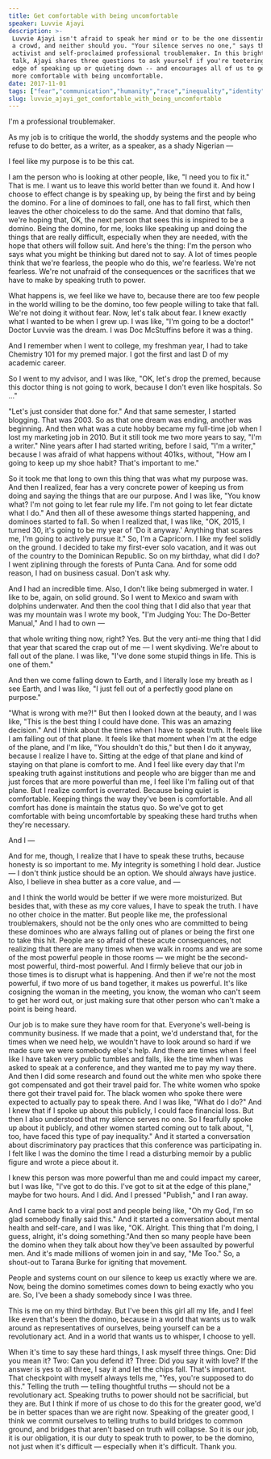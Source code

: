 ```yaml
---
title: Get comfortable with being uncomfortable
speaker: Luvvie Ajayi
description: >-
 Luvvie Ajayi isn't afraid to speak her mind or to be the one dissenting voice in
 a crowd, and neither should you. "Your silence serves no one," says the writer,
 activist and self-proclaimed professional troublemaker. In this bright, uplifting
 talk, Ajayi shares three questions to ask yourself if you're teetering on the
 edge of speaking up or quieting down -- and encourages all of us to get a little
 more comfortable with being uncomfortable.
date: 2017-11-01
tags: ["fear","communication","humanity","race","inequality","identity","personal-growth","motivation","social-change","success","society","writing"]
slug: luvvie_ajayi_get_comfortable_with_being_uncomfortable
---
```


I'm a professional troublemaker.

As my job is to critique the world, the shoddy systems and the people who refuse to do
better, as a writer, as a speaker, as a shady Nigerian —

I feel like my purpose is to be this cat.

I am the person who is looking at other people, like, "I need you to fix it." That is me.
I want us to leave this world better than we found it. And how I choose to effect change
is by speaking up, by being the first and by being the domino. For a line of dominoes to
fall, one has to fall first, which then leaves the other choiceless to do the same. And
that domino that falls, we're hoping that, OK, the next person that sees this is inspired
to be a domino. Being the domino, for me, looks like speaking up and doing the things that
are really difficult, especially when they are needed, with the hope that others will
follow suit. And here's the thing: I'm the person who says what you might be thinking but
dared not to say. A lot of times people think that we're fearless, the people who do this,
we're fearless. We're not fearless. We're not unafraid of the consequences or the
sacrifices that we have to make by speaking truth to power.

What happens is, we feel like we have to, because there are too few people in the world
willing to be the domino, too few people willing to take that fall. We're not doing it
without fear. Now, let's talk about fear. I knew exactly what I wanted to be when I grew
up. I was like, "I'm going to be a doctor!" Doctor Luvvie was the dream. I was Doc
McStuffins before it was a thing.

And I remember when I went to college, my freshman year, I had to take Chemistry 101 for
my premed major. I got the first and last D of my academic career.

So I went to my advisor, and I was like, "OK, let's drop the premed, because this doctor
thing is not going to work, because I don't even like hospitals. So ..."

"Let's just consider that done for." And that same semester, I started blogging. That was
2003. So as that one dream was ending, another was beginning. And then what was a cute
hobby became my full-time job when I lost my marketing job in 2010. But it still took me
two more years to say, "I'm a writer." Nine years after I had started writing, before I
said, "I'm a writer," because I was afraid of what happens without 401ks, without, "How am
I going to keep up my shoe habit? That's important to me."

So it took me that long to own this thing that was what my purpose was. And then I
realized, fear has a very concrete power of keeping us from doing and saying the things
that are our purpose. And I was like, "You know what? I'm not going to let fear rule my
life. I'm not going to let fear dictate what I do." And then all of these awesome things
started happening, and dominoes started to fall. So when I realized that, I was like, "OK,
2015, I turned 30, it's going to be my year of 'Do it anyway.' Anything that scares me,
I'm going to actively pursue it." So, I'm a Capricorn. I like my feel solidly on the
ground. I decided to take my first-ever solo vacation, and it was out of the country to
the Dominican Republic. So on my birthday, what did I do? I went ziplining through the
forests of Punta Cana. And for some odd reason, I had on business casual. Don't ask
why.

And I had an incredible time. Also, I don't like being submerged in water. I like to be,
again, on solid ground. So I went to Mexico and swam with dolphins underwater. And then
the cool thing that I did also that year that was my mountain was I wrote my book, "I'm
Judging You: The Do-Better Manual," And I had to own —

that whole writing thing now, right? Yes. But the very anti-me thing that I did that year
that scared the crap out of me — I went skydiving. We're about to fall out of the plane. I
was like, "I've done some stupid things in life. This is one of them."

And then we come falling down to Earth, and I literally lose my breath as I see Earth, and
I was like, "I just fell out of a perfectly good plane on purpose."

"What is wrong with me?!" But then I looked down at the beauty, and I was like, "This is
the best thing I could have done. This was an amazing decision." And I think about the
times when I have to speak truth. It feels like I am falling out of that plane. It feels
like that moment when I'm at the edge of the plane, and I'm like, "You shouldn't do this,"
but then I do it anyway, because I realize I have to. Sitting at the edge of that plane
and kind of staying on that plane is comfort to me. And I feel like every day that I'm
speaking truth against institutions and people who are bigger than me and just forces that
are more powerful than me, I feel like I'm falling out of that plane. But I realize
comfort is overrated. Because being quiet is comfortable. Keeping things the way they've
been is comfortable. And all comfort has done is maintain the status quo. So we've got to
get comfortable with being uncomfortable by speaking these hard truths when they're
necessary.

And I —

And for me, though, I realize that I have to speak these truths, because honesty is so
important to me. My integrity is something I hold dear. Justice — I don't think justice
should be an option. We should always have justice. Also, I believe in shea butter as a
core value, and —

and I think the world would be better if we were more moisturized. But besides that, with
these as my core values, I have to speak the truth. I have no other choice in the
matter. But people like me, the professional troublemakers, should not be the only ones who
are committed to being these dominoes who are always falling out of planes or being the
first one to take this hit. People are so afraid of these acute consequences, not
realizing that there are many times when we walk in rooms and we are some of the most
powerful people in those rooms — we might be the second-most powerful, third-most
powerful. And I firmly believe that our job in those times is to disrupt what is
happening. And then if we're not the most powerful, if two more of us band together, it
makes us powerful. It's like cosigning the woman in the meeting, you know, the woman who
can't seem to get her word out, or just making sure that other person who can't make a
point is being heard.

Our job is to make sure they have room for that. Everyone's well-being is community
business. If we made that a point, we'd understand that, for the times when we need help,
we wouldn't have to look around so hard if we made sure we were somebody else's help. And
there are times when I feel like I have taken very public tumbles and falls, like the time
when I was asked to speak at a conference, and they wanted me to pay my way there. And
then I did some research and found out the white men who spoke there got compensated and
got their travel paid for. The white women who spoke there got their travel paid for. The
black women who spoke there were expected to actually pay to speak there. And I was like,
"What do I do?" And I knew that if I spoke up about this publicly, I could face financial
loss. But then I also understood that my silence serves no one. So I fearfully spoke up
about it publicly, and other women started coming out to talk about, "I, too, have faced
this type of pay inequality." And it started a conversation about discriminatory pay
practices that this conference was participating in. I felt like I was the domino the time
I read a disturbing memoir by a public figure and wrote a piece about it.

I knew this person was more powerful than me and could impact my career, but I was like,
"I've got to do this. I've got to sit at the edge of this plane," maybe for two hours. And
I did. And I pressed "Publish," and I ran away.

And I came back to a viral post and people being like, "Oh my God, I'm so glad somebody
finally said this." And it started a conversation about mental health and self-care, and I
was like, "OK. Alright. This thing that I'm doing, I guess, alright, it's doing
something."And then so many people have been the domino when they talk about how they've
been assaulted by powerful men. And it's made millions of women join in and say, "Me Too."
So, a shout-out to Tarana Burke for igniting that movement.

People and systems count on our silence to keep us exactly where we are. Now, being the
domino sometimes comes down to being exactly who you are. So, I've been a shady somebody
since I was three.

This is me on my third birthday. But I've been this girl all my life, and I feel like even
that's been the domino, because in a world that wants us to walk around as representatives
of ourselves, being yourself can be a revolutionary act. And in a world that wants us to
whisper, I choose to yell.

When it's time to say these hard things, I ask myself three things. One: Did you mean it?
Two: Can you defend it? Three: Did you say it with love? If the answer is yes to all
three, I say it and let the chips fall. That's important. That checkpoint with myself
always tells me, "Yes, you're supposed to do this." Telling the truth — telling thoughtful
truths — should not be a revolutionary act. Speaking truths to power should not be
sacrificial, but they are. But I think if more of us chose to do this for the greater
good, we'd be in better spaces than we are right now. Speaking of the greater good, I think
we commit ourselves to telling truths to build bridges to common ground, and bridges that
aren't based on truth will collapse. So it is our job, it is our obligation, it is our
duty to speak truth to power, to be the domino, not just when it's difficult — especially
when it's difficult. Thank you.

<!--
ad_duration=3.33
comment_count=89
event="TEDWomen 2017"
external_start_time=0
has_talk_citation=0
intro_duration=11.82
is_subtitle_required="False"
is_talk_featured="True"
language="en"
language_swap="False"
native_language="en"
number_of_related_talks=6
number_of_speakers=1
number_of_subtitled_videos=22
number_of_tags=12
number_of_talk_download_languages=22
number_of_talk_more_resources=1
number_of_talk_recommendations=1
number_of_talks_take_actions=1
post_ad_duration=0.83
published_timestamp="2017-12-01 15:59:18"
recording_date="2017-11-01"
speaker_description="Creator"
speaker_is_published=1
speaker_name="Luvvie Ajayi"
talk_name="Get comfortable with being uncomfortable"
talk_recommendations_blurb="Reading recommendations from Luvvie Ajayi"
talks_tags=["fear","communication","humanity","race","inequality","identity","personal-growth","motivation","social-change","success","society","writing"]
url_audio="https://download.ted.com/talks/LuvvieAjayi_2017W.mp3?apikey=acme-roadrunner"
url_photo_speaker="https://pe.tedcdn.com/images/ted/6c7ebbde980d4ed46e7c3954ac5c5558ec4befc5_254x191.jpg"
url_photo_talk="https://s3.amazonaws.com/talkstar-photos/uploads/1787a6e6-86df-48e0-9711-4b3a034bd686/LuvvieAjayi_2017W-embed.jpg"
url_webpage="https://www.ted.com/talks/luvvie_ajayi_get_comfortable_with_being_uncomfortable"
video_type_name="TED Stage Talk"
-->